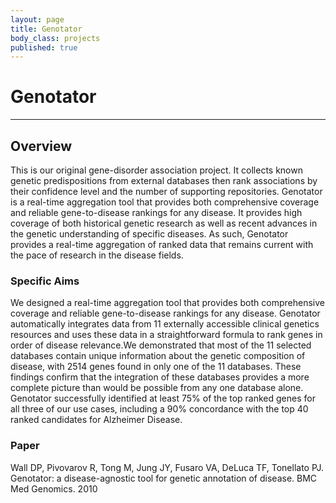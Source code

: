 ```yaml
---
layout: page
title: Genotator
body_class: projects
published: true
---
```


# Genotator
<hr>

## Overview
This is our original gene-disorder association project. It collects known genetic predispositions from external databases then rank associations by their confidence level and the number of supporting repositories. Genotator is a real-time aggregation tool that provides both comprehensive coverage and reliable gene-to-disease rankings for any disease. It provides high coverage of both historical genetic research as well as recent advances in the genetic understanding of specific diseases. As such, Genotator provides a real-time aggregation of ranked data that remains current with the pace of research in the disease fields.

### Specific Aims
We designed a real-time aggregation tool that provides both comprehensive coverage and reliable gene-to-disease rankings for any disease. Genotator automatically integrates data from 11 externally accessible clinical genetics resources and uses these data in a straightforward formula to rank genes in order of disease relevance.We demonstrated that most of the 11 selected databases contain unique information about the genetic composition of disease, with 2514 genes found in only one of the 11 databases. These findings confirm that the integration of these databases provides a more complete picture than would be possible from any one database alone. Genotator successfully identified at least 75% of the top ranked genes for all three of our use cases, including a 90% concordance with the top 40 ranked candidates for Alzheimer Disease.

### Paper
Wall DP, Pivovarov R, Tong M, Jung JY, Fusaro VA, DeLuca TF, Tonellato PJ. Genotator: a disease-agnostic tool for genetic annotation of disease. BMC Med Genomics. 2010

